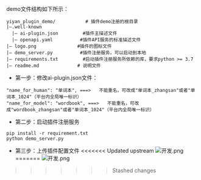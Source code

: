 
demo文件结构如下所示：

  ```
  yiyan_plugin_demo/           # 插件demo注册的根目录
  |—.well-known
    |— ai-plugin.json         #插件主描述文件
    |— openapi.yaml          #插件API服务的标准描述文件
  |— logo.png               #插件的图标文件
  |— demo_server.py          #插件注册服务，可以启动到本地
  |— requirements.txt         #启动插件注册服务所依赖的库，要求python >= 3.7
  |— readme.md              # 说明文件
  ```


  * 第一步：修改ai-plugin.json文件：
  ```
  "name_for_human": "单词本", ===>   不能重名，可改成"单词本_zhangsan"或者"单词本_1024"（平台内全局唯一标识）
  "name_for_model": "wordbook", ===>   不能重名，可改成"wordbook_zhangsan"或者"单词本_1024"（平台内全局唯一标识）
  ```
  * 第二步：启动插件注册服务

  ```
  pip install -r requirement.txt
  python demo_server.py
  ```


  * 第三步：上传插件配置文件
<<<<<<< Updated upstream
    ![开发.png](https://bce.bdstatic.com/doc/eb118-guidbook/EB118-developer/%E5%BC%80%E5%8F%91_2519f45.png)
=======
    ![开发.png](https://bce.bdstatic.com/doc/eb118-guidbook/EB118-developer/%E5%BC%80%E5%8F%91_2519f45.png)
>>>>>>> Stashed changes
